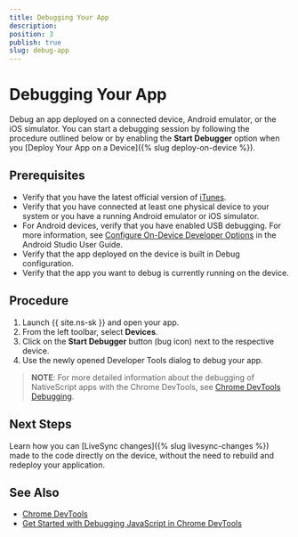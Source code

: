 ```yaml
---
title: Debugging Your App
description: 
position: 3
publish: true
slug: debug-app
---
```


# Debugging Your App

Debug an app deployed on a connected device, Android emulator, or the iOS simulator. You can start a debugging session by following the procedure outlined below or by enabling the **Start Debugger** option when you [Deploy Your App on  a Device]({% slug deploy-on-device %}).

## Prerequisites

* Verify that you have the latest official version of [iTunes](https://www.apple.com/itunes/download/).
* Verify that you have connected at least one physical device to your system or you have a running Android emulator or iOS simulator.
* For Android devices, verify that you have enabled USB debugging. For more information, see [Configure On-Device Developer Options](https://developer.android.com/studio/debug/dev-options.html) in the Android Studio User Guide.
* Verify that the app deployed on the device is built in Debug configuration.
* Verify that the app you want to debug is currently running on the device.

## Procedure

1. Launch {{ site.ns-sk }} and open your app.
1. From the left toolbar, select **Devices**.
1. Click on the **Start Debugger** button (bug icon) next to the respective device.
1. Use the newly opened Developer Tools dialog to debug your app.

> **NOTE**: For more detailed information about the debugging of NativeScript apps with the Chrome DevTools, see [Chrome DevTools Debugging](https://docs.nativescript.org/tooling/chrome-devtools).

## Next Steps

Learn how you can [LiveSync changes]({% slug livesync-changes %}) made to the code directly on the device, without the need to rebuild and redeploy your application.

## See Also

* [Chrome DevTools](https://developers.google.com/web/tools/chrome-devtools/)
* [Get Started with Debugging JavaScript in Chrome DevTools](https://developers.google.com/web/tools/chrome-devtools/javascript/)
